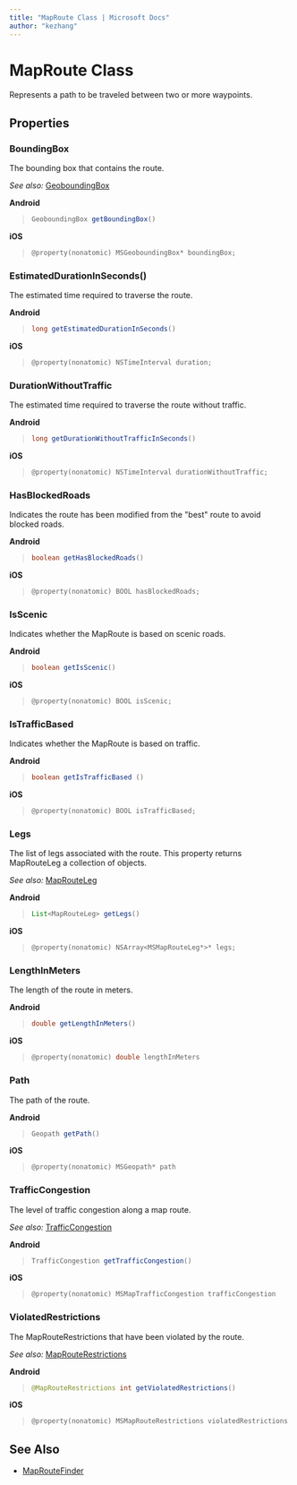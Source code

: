 ```yaml
---
title: "MapRoute Class | Microsoft Docs"
author: "kezhang"
---
```


# MapRoute Class

Represents a path to be traveled between two or more waypoints.

## Properties

### BoundingBox

The bounding box that contains the route.

_See also:_ [GeoboundingBox](../map-control-api/geoboundingbox-class.md)

**Android**

>```java
>GeoboundingBox getBoundingBox()
>```

**iOS**

>```objectivec
>@property(nonatomic) MSGeoboundingBox* boundingBox;
>```

### EstimatedDurationInSeconds()

The estimated time required to traverse the route.

**Android**

>```java
>long getEstimatedDurationInSeconds()
>```

**iOS**

>```objectivec
>@property(nonatomic) NSTimeInterval duration;
>```

### DurationWithoutTraffic

The estimated time required to traverse the route without traffic.

**Android**

>```java
>long getDurationWithoutTrafficInSeconds()
>```

**iOS**

>```objectivec
>@property(nonatomic) NSTimeInterval durationWithoutTraffic;
>```

### HasBlockedRoads

Indicates the route has been modified from the "best" route to avoid blocked roads.

**Android**

>```java
>boolean getHasBlockedRoads()
>```

**iOS**

>```objectivec
>@property(nonatomic) BOOL hasBlockedRoads;
>```

### IsScenic 

Indicates whether the MapRoute is based on scenic roads.

**Android**

>```java
>boolean getIsScenic()
>```

**iOS**

>```objectivec
>@property(nonatomic) BOOL isScenic;
>```

### IsTrafficBased  

Indicates whether the MapRoute is based on traffic.

**Android**

>```java
>boolean getIsTrafficBased ()
>```

**iOS**

>```objectivec
>@property(nonatomic) BOOL isTrafficBased;
>```

### Legs  

The list of legs associated with the route. This property returns MapRouteLeg a collection of  objects.

_See also:_ [MapRouteLeg](maprouteleg-class.md)

**Android**

>```java
>List<MapRouteLeg> getLegs()
>```

**iOS**

>```objectivec
>@property(nonatomic) NSArray<MSMapRouteLeg*>* legs;
>```

### LengthInMeters  

The length of the route in meters.

**Android**

>```java
>double getLengthInMeters()
>```

**iOS**

>```objectivec
>@property(nonatomic) double lengthInMeters
>```

### Path  

The path of the route.

**Android**

>```java
>Geopath getPath()
>```

**iOS**

>```objectivec
>@property(nonatomic) MSGeopath* path
>```

### TrafficCongestion  

The level of traffic congestion along a map route.

_See also:_ [TrafficCongestion](trafficcongestion-enumeration.md)

**Android**

>```java
>TrafficCongestion getTrafficCongestion()
>```

**iOS**

>```objectivec
>@property(nonatomic) MSMapTrafficCongestion trafficCongestion
>```

### ViolatedRestrictions   

The MapRouteRestrictions that have been violated by the route.

_See also:_ [MapRouteRestrictions](maprouterestrictions-enumeration.md)

**Android**

>```java
>@MapRouteRestrictions int getViolatedRestrictions()
>```

**iOS**

>```objectivec
>@property(nonatomic) MSMapRouteRestrictions violatedRestrictions
>```

## See Also

* [MapRouteFinder](maproutefinder-class.md)